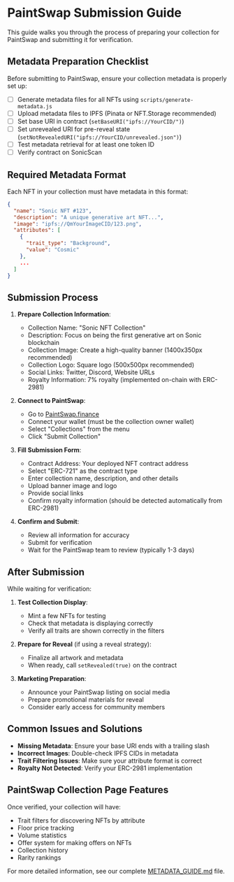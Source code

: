 # PaintSwap Submission Guide

This guide walks you through the process of preparing your collection for PaintSwap and submitting it for verification.

## Metadata Preparation Checklist

Before submitting to PaintSwap, ensure your collection metadata is properly set up:

- [ ] Generate metadata files for all NFTs using `scripts/generate-metadata.js`
- [ ] Upload metadata files to IPFS (Pinata or NFT.Storage recommended)
- [ ] Set base URI in contract (`setBaseURI("ipfs://YourCID/")`)
- [ ] Set unrevealed URI for pre-reveal state (`setNotRevealedURI("ipfs://YourCID/unrevealed.json")`)
- [ ] Test metadata retrieval for at least one token ID
- [ ] Verify contract on SonicScan

## Required Metadata Format

Each NFT in your collection must have metadata in this format:

```json
{
  "name": "Sonic NFT #123",
  "description": "A unique generative art NFT...",
  "image": "ipfs://QmYourImageCID/123.png",
  "attributes": [
    {
      "trait_type": "Background",
      "value": "Cosmic"
    },
    ...
  ]
}
```

## Submission Process

1. **Prepare Collection Information**:
   - Collection Name: "Sonic NFT Collection"
   - Description: Focus on being the first generative art on Sonic blockchain
   - Collection Image: Create a high-quality banner (1400x350px recommended)
   - Collection Logo: Square logo (500x500px recommended)
   - Social Links: Twitter, Discord, Website URLs
   - Royalty Information: 7% royalty (implemented on-chain with ERC-2981)

2. **Connect to PaintSwap**:
   - Go to [PaintSwap.finance](https://paintswap.finance/)
   - Connect your wallet (must be the collection owner wallet)
   - Select "Collections" from the menu
   - Click "Submit Collection"

3. **Fill Submission Form**:
   - Contract Address: Your deployed NFT contract address
   - Select "ERC-721" as the contract type
   - Enter collection name, description, and other details
   - Upload banner image and logo
   - Provide social links
   - Confirm royalty information (should be detected automatically from ERC-2981)

4. **Confirm and Submit**:
   - Review all information for accuracy
   - Submit for verification
   - Wait for the PaintSwap team to review (typically 1-3 days)

## After Submission

While waiting for verification:

1. **Test Collection Display**:
   - Mint a few NFTs for testing
   - Check that metadata is displaying correctly
   - Verify all traits are shown correctly in the filters

2. **Prepare for Reveal** (if using a reveal strategy):
   - Finalize all artwork and metadata
   - When ready, call `setRevealed(true)` on the contract

3. **Marketing Preparation**:
   - Announce your PaintSwap listing on social media
   - Prepare promotional materials for reveal
   - Consider early access for community members

## Common Issues and Solutions

- **Missing Metadata**: Ensure your base URI ends with a trailing slash
- **Incorrect Images**: Double-check IPFS CIDs in metadata
- **Trait Filtering Issues**: Make sure your attribute format is correct
- **Royalty Not Detected**: Verify your ERC-2981 implementation

## PaintSwap Collection Page Features

Once verified, your collection will have:

- Trait filters for discovering NFTs by attribute
- Floor price tracking
- Volume statistics
- Offer system for making offers on NFTs
- Collection history
- Rarity rankings

For more detailed information, see our complete [METADATA_GUIDE.md](./METADATA_GUIDE.md) file. 